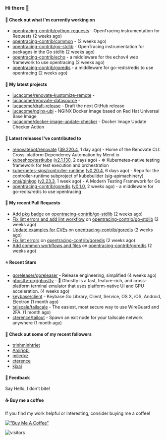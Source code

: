 ### Hi there 👋

#### 👷 Check out what I'm currently working on

- [opentracing-contrib/python-requests](https://github.com/opentracing-contrib/python-requests) - OpenTracing instrumentation for Requests (2 weeks ago)
- [opentracing-contrib/common](https://github.com/opentracing-contrib/common) -  (2 weeks ago)
- [opentracing-contrib/go-stdlib](https://github.com/opentracing-contrib/go-stdlib) - OpenTracing instrumentation for packages in the Go stdlib (2 weeks ago)
- [opentracing-contrib/echo](https://github.com/opentracing-contrib/echo) - a middleware for the echov4 web framework to use opentracing (2 weeks ago)
- [opentracing-contrib/goredis](https://github.com/opentracing-contrib/goredis) - a middleware for go-redis/redis to use opentracing (2 weeks ago)

#### 🌱 My latest projects

- [lucacome/renovate-kustomize-remote](https://github.com/lucacome/renovate-kustomize-remote) - 
- [lucacome/renovate-datasource](https://github.com/lucacome/renovate-datasource) - 
- [lucacome/draft-release](https://github.com/lucacome/draft-release) - Draft the next GitHub release
- [lucacome/nginx-ubi](https://github.com/lucacome/nginx-ubi) - NGINX Docker image based on Red Hat Universal Base Image
- [lucacome/docker-image-update-checker](https://github.com/lucacome/docker-image-update-checker) - Docker Image Update Checker Action

#### 🔭 Latest releases I've contributed to

- [renovatebot/renovate](https://github.com/renovatebot/renovate) ([39.220.4](https://github.com/renovatebot/renovate/releases/tag/39.220.4), 1 day ago) - Home of the Renovate CLI: Cross-platform Dependency Automation by Mend.io
- [kubeshop/testkube](https://github.com/kubeshop/testkube) ([v2.1.130](https://github.com/kubeshop/testkube/releases/tag/v2.1.130), 2 days ago) - ☸️ Kubernetes-native testing framework for test execution and orchestration
- [kubernetes-sigs/controller-runtime](https://github.com/kubernetes-sigs/controller-runtime) ([v0.20.4](https://github.com/kubernetes-sigs/controller-runtime/releases/tag/v0.20.4), 6 days ago) - Repo for the controller-runtime subproject of kubebuilder (sig-apimachinery)
- [onsi/ginkgo](https://github.com/onsi/ginkgo) ([v2.23.3](https://github.com/onsi/ginkgo/releases/tag/v2.23.3), 1 week ago) - A Modern Testing Framework for Go
- [opentracing-contrib/goredis](https://github.com/opentracing-contrib/goredis) ([v0.1.0](https://github.com/opentracing-contrib/goredis/releases/tag/v0.1.0), 2 weeks ago) - a middleware for go-redis/redis to use opentracing

#### 🔨 My recent Pull Requests

- [Add pkg badge](https://github.com/opentracing-contrib/go-stdlib/pull/79) on [opentracing-contrib/go-stdlib](https://github.com/opentracing-contrib/go-stdlib) (2 weeks ago)
- [Fix lint errors and add lint workflow](https://github.com/opentracing-contrib/go-stdlib/pull/78) on [opentracing-contrib/go-stdlib](https://github.com/opentracing-contrib/go-stdlib) (2 weeks ago)
- [Update examples for CVEs](https://github.com/opentracing-contrib/goredis/pull/49) on [opentracing-contrib/goredis](https://github.com/opentracing-contrib/goredis) (2 weeks ago)
- [Fix lint errors](https://github.com/opentracing-contrib/goredis/pull/48) on [opentracing-contrib/goredis](https://github.com/opentracing-contrib/goredis) (2 weeks ago)
- [Add common workflows and files](https://github.com/opentracing-contrib/goredis/pull/47) on [opentracing-contrib/goredis](https://github.com/opentracing-contrib/goredis) (2 weeks ago)

#### ⭐ Recent Stars

- [goreleaser/goreleaser](https://github.com/goreleaser/goreleaser) - Release engineering, simplified (4 weeks ago)
- [ghostty-org/ghostty](https://github.com/ghostty-org/ghostty) - 👻 Ghostty is a fast, feature-rich, and cross-platform terminal emulator that uses platform-native UI and GPU acceleration. (4 weeks ago)
- [keybase/client](https://github.com/keybase/client) - Keybase Go Library, Client, Service, OS X, iOS, Android, Electron (1 month ago)
- [tailscale/tailscale](https://github.com/tailscale/tailscale) - The easiest, most secure way to use WireGuard and 2FA. (1 month ago)
- [cterence/tailout](https://github.com/cterence/tailout) - Spawn an exit node for your tailscale network anywhere (1 month ago)

#### 👯 Check out some of my recent followers

- [trinhminhtriet](https://github.com/trinhminhtriet)
- [Amirjobi](https://github.com/Amirjobi)
- [miledxz](https://github.com/miledxz)
- [cterence](https://github.com/cterence)
- [kjxai](https://github.com/kjxai)

#### 💬 Feedback

Say Hello, I don't bite!

#### ☕ Buy me a coffee

If you find my work helpful or interesting, consider buying me a coffee!

[!["Buy Me A Coffee"](https://www.buymeacoffee.com/assets/img/custom_images/orange_img.png)](https://www.buymeacoffee.com/lucacome)

![visitors](https://visitor-badge.laobi.icu/badge?page_id=lucacome.visitor-badge)
#
